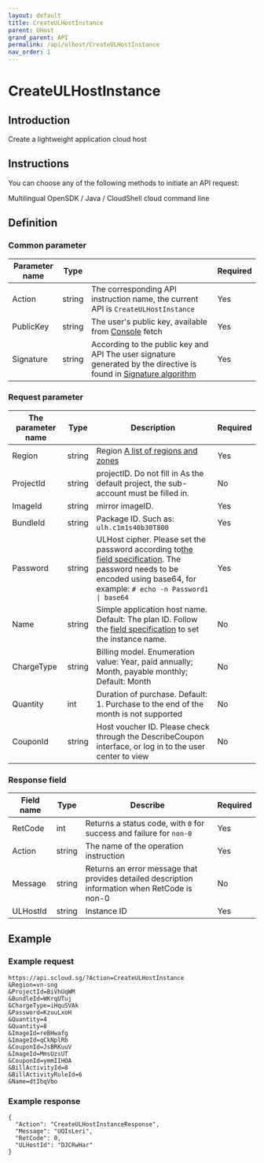 ```yaml
---
layout: default
title: CreateULHostInstance
parent: UHost
grand_parent: API
permalink: /api/ulhost/CreateULHostInstance
nav_order: 1
---
```

# CreateULHostInstance
## Introduction
Create a lightweight application cloud host

## Instructions
You can choose any of the following methods to initiate an API request:

Multilingual OpenSDK / Java /
CloudShell cloud command line

## Definition
### Common parameter
| Parameter name | Type |  | Required |
| --- | --- | --- | --- |
| Action | string | The corresponding API instruction name, the current API is `CreateULHostInstance` | Yes |
| PublicKey | string | The user's public key, available from [Console](https://console.scloud.sg/uaccount/api_manage) fetch | Yes |
| Signature | string | According to the public key and API The user signature generated by the directive is found in [Signature algorithm](https://docs.scloud.sg/api/common/signature-algorithm) | Yes |

### Request parameter
| The parameter name | Type | Description| Required |
| --- | --- | --- | --- |
| Region | string | Region [A list of regions and zones](https://docs.scloud.sg/api/common/region-and-zone) | Yes |
| ProjectId | string | projectID. Do not fill in As the default project, the sub-account must be filled in.| No |
| ImageId | string | mirror imageID.| Yes |
| BundleId | string | Package ID. Such as: `ulh.c1m1s40b30T800` | Yes |
| Password | string | ULHost cipher. Please set the password according to[the field specification](https://docs.scloud.sg/api). The password needs to be encoded using base64, for example: `# echo -n Password1 \| base64` | Yes |
| Name | string | Simple application host name. Default: The plan ID. Follow the [field specification](https://docs.scloud.sg/api) to set the instance name. | No |
| ChargeType | string | Billing model. Enumeration value: Year, paid annually; Month, payable monthly; Default: Month | No |
| Quantity | int | Duration of purchase. Default: 1. Purchase to the end of the month is not supported | No |
| CouponId | string | Host voucher ID. Please check through the DescribeCoupon interface, or log in to the user center to view | No |

### Response field 
| Field name | Type | Describe | Required |
| --- | --- | --- | --- |
| RetCode | int | Returns a status code, with `0` for success and failure for `non-0` | Yes |
| Action | string | The name of the operation instruction | Yes |
| Message | string | Returns an error message that provides detailed description information when RetCode is non-0 | No |
| ULHostId | string | Instance ID | Yes |

## Example
### Example request
```
https://api.scloud.sg/?Action=CreateULHostInstance
&Region=vn-sng
&ProjectId=BiVhUqWM
&BundleId=WKrqUTuj
&ChargeType=iHquSVAk
&Password=KzuuLxoH
&Quantity=4
&Quantity=8
&ImageId=reBHwafg
&ImageId=qCkNplRb
&CouponId=JsBRKuuV
&ImageId=MmsUzsUT
&CouponId=ymmIIHOA
&BillActivityId=8
&BillActivityRuleId=6
&Name=dtIbqVbo
```
### Example response
```
{
  "Action": "CreateULHostInstanceResponse",
  "Message": "UQIsLeri",
  "RetCode": 0,
  "ULHostId": "DJCRwHar"
}
```